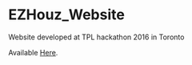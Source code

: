 # EZHouz_Website
Website developed at TPL hackathon 2016 in Toronto

Available <a href="http://alexandrebelloni.com/poh/doc/index.html" target="_blank">Here</a>.
